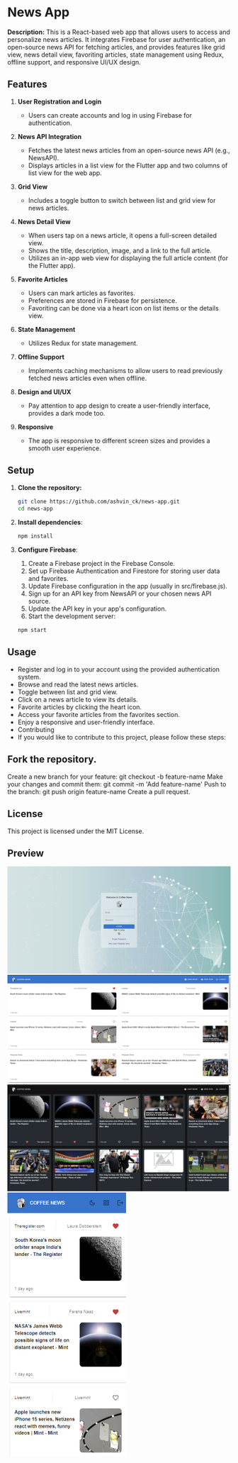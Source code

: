 #  News App

**Description:** This is a React-based web app that allows users to access and personalize news articles. It integrates Firebase for user authentication, an open-source news API for fetching articles, and provides features like grid view, news detail view, favoriting articles, state management using Redux, offline support, and responsive UI/UX design.

## Features

1. **User Registration and Login**
   - Users can create accounts and log in using Firebase for authentication.

2. **News API Integration**
   - Fetches the latest news articles from an open-source news API (e.g., NewsAPI).
   - Displays articles in a list view for the Flutter app and two columns of list view for the web app.

3. **Grid View**
   - Includes a toggle button to switch between list and grid view for news articles.

4. **News Detail View**
   - When users tap on a news article, it opens a full-screen detailed view.
   - Shows the title, description, image, and a link to the full article.
   - Utilizes an in-app web view for displaying the full article content (for the Flutter app).

5. **Favorite Articles**
   - Users can mark articles as favorites.
   - Preferences are stored in Firebase for persistence.
   - Favoriting can be done via a heart icon on list items or the details view.

6. **State Management**
   - Utilizes Redux for state management.

7. **Offline Support**
   - Implements caching mechanisms to allow users to read previously fetched news articles even when offline.

8. **Design and UI/UX**
   - Pay attention to app design to create a user-friendly interface, provides a dark mode too.

9. **Responsive**
   - The app is responsive to different screen sizes and provides a smooth user experience.

## Setup

1. **Clone the repository:**

   ```sh
   git clone https://github.com/ashvin_ck/news-app.git
   cd news-app
   ```

2. **Install dependencies**:

    ```sh
    npm install
    ```

3. **Configure Firebase**:

    1. Create a Firebase project in the Firebase Console.
    2. Set up Firebase Authentication and Firestore for storing user data and favorites.
    3. Update Firebase configuration in the app (usually in src/firebase.js).
    4. Sign up for an API key from NewsAPI or your chosen news API source.
    5. Update the API key in your app's configuration.
    6. Start the development server:
     
     ```sh
     npm start
     ```


## Usage

- Register and log in to your account using the provided authentication system.
- Browse and read the latest news articles.
- Toggle between list and grid view.
- Click on a news article to view its details.
- Favorite articles by clicking the heart icon.
- Access your favorite articles from the favorites section.
- Enjoy a responsive and user-friendly interface.
- Contributing
- If you would like to contribute to this project, please follow these steps:

## Fork the repository.

Create a new branch for your feature: git checkout -b feature-name
Make your changes and commit them: git commit -m 'Add feature-name'
Push to the branch: git push origin feature-name
Create a pull request.

## License
This project is licensed under the MIT License.

## Preview 

![Login](login.png)
![column view](column.png)
![grid view](grid.png)
![mob view](mob.png)